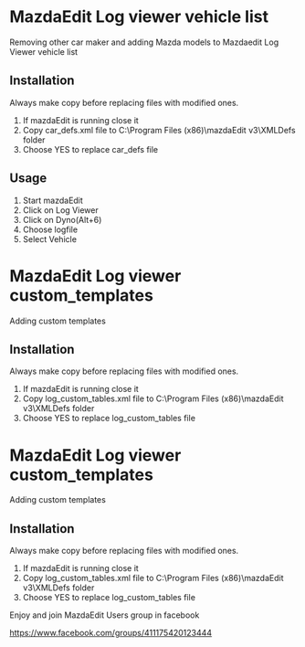 # MazdaEdit Log viewer vehicle list

Removing other car maker and adding Mazda models to Mazdaedit Log Viewer vehicle list

## Installation

Always make copy before replacing files with modified ones.

1. If mazdaEdit is running close it
2. Copy car_defs.xml file to C:\Program Files (x86)\mazdaEdit v3\XMLDefs folder
3. Choose YES to replace car_defs file

## Usage

1. Start mazdaEdit
2. Click on Log Viewer
3. Click on Dyno(Alt+6)
4. Choose logfile
5. Select Vehicle

# MazdaEdit Log viewer custom_templates

Adding custom templates

## Installation

Always make copy before replacing files with modified ones.

1. If mazdaEdit is running close it
2. Copy log_custom_tables.xml file to C:\Program Files (x86)\mazdaEdit v3\XMLDefs folder
3. Choose YES to replace log_custom_tables file

# MazdaEdit Log viewer custom_templates

Adding custom templates

## Installation

Always make copy before replacing files with modified ones.

1. If mazdaEdit is running close it
2. Copy log_custom_tables.xml file to C:\Program Files (x86)\mazdaEdit v3\XMLDefs folder
3. Choose YES to replace log_custom_tables file

Enjoy and join MazdaEdit Users group in facebook

https://www.facebook.com/groups/411175420123444
